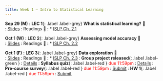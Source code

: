 ```yaml
---
title: Week 1 — Intro to Statistical Learning
---
```



**Sep 29 (M)**
: **LEC 1**{: .label .label-grey} **What is statistical learning?** 🎥  
    : [Slides](.)
: Readings 📖
: * [ISLP Ch. 2.1](https://www.statlearning.com/)

**Oct 1 (W)**
: **LEC 2**{: .label .label-grey} **Assessing model accuracy** 🎥  
    : [Slides](.)
: Readings 📖
: * [ISLP Ch. 2.2](https://www.statlearning.com/)

**Oct 1 (F)**
: **LEC 3**{: .label .label-grey} **Data exploration** 🎥  
    : [Slides](.)
: Readings 📖
: * [ISLP Ch. 2.3](https://www.statlearning.com/)
: **Group project released**{: .label .label-green } 
: [Details](.)
: **Syllabus quiz**{: .label .label-red } <font color="red">due 11:59pm</font>
: [Details](.)
: **Pre-course survey**{: .label .label-red } <font color="red">due 11:59pm</font>
    : [Submit](.)
: **HW 1**{: .label .label-red } <font color="red">due 11:59pm</font>
    : [Submit](.)
